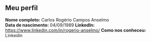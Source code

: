Meu perfil
-------

**Nome completo:** Carlos Rogério Campos Anselmo  
**Data de nascimento:**   04/09/1989
**LinkedIn:**    https://www.linkedin.com/in/rogerio-anselmo/
**Como nos conheceu:**   Linkedin
